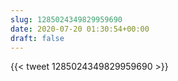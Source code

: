 ```yaml
---
slug: 1285024349829959690
date: 2020-07-20 01:30:54+00:00
draft: false
---
```


{{< tweet 1285024349829959690 >}}
